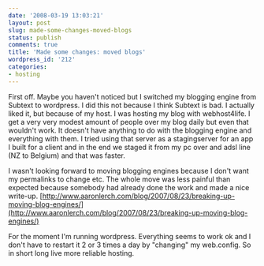 ```yaml
---
date: '2008-03-19 13:03:21'
layout: post
slug: made-some-changes-moved-blogs
status: publish
comments: true
title: 'Made some changes: moved blogs'
wordpress_id: '212'
categories:
- hosting
---
```


First off. Maybe you haven't noticed but I switched my blogging engine from Subtext to wordpress. I did this not because I think Subtext is bad. I actually liked it, but because of my host. I was hosting my blog with webhost4life. I get a very very modest amount of people over my blog daily but even that wouldn't work. It doesn't have anything to do with the blogging engine and everything with them. I tried using that server as a stagingserver for an app I built for a client and in the end we staged it from my pc over and adsl line (NZ to Belgium) and that was faster.

I wasn't looking forward to moving blogging engines because I don't want my permalinks to change etc. The whole move was less painful than expected because somebody had already done the work and made a nice write-up. [http://www.aaronlerch.com/blog/2007/08/23/breaking-up-moving-blog-engines/](http://www.aaronlerch.com/blog/2007/08/23/breaking-up-moving-blog-engines/)

For the moment I'm running wordpress. Everything seems to work ok and I don't have to restart it 2 or 3 times a day by "changing" my web.config. So in short long live more reliable hosting.
